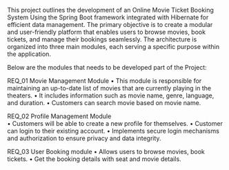 This project outlines the development of an Online Movie Ticket Booking System Using the Spring Boot framework integrated with Hibernate for efficient data management. The primary objective is to create a modular and user-friendly platform that enables users to browse movies, book tickets, and manage their bookings seamlessly. The architecture is organized into three main modules, each serving a specific purpose within the application.

Below are the modules that needs to be developed part of the Project:

REQ_01	Movie Management Module	
•	This module is responsible for maintaining an up-to-date list of movies that are currently playing in the theaters. 
•	It includes information such as movie name, genre, language, and duration.
•	Customers can search movie based on movie name.

REQ_02	Profile Management Module 	
•	Customers will be able to create a new profile for themselves. 
•	Customer can login to their existing account.
•	Implements secure login mechanisms and authorization to ensure privacy and data integrity.

REQ_03	User Booking module	
•	Allows users to browse movies, book tickets.
•	Get the booking details with seat and movie details.
